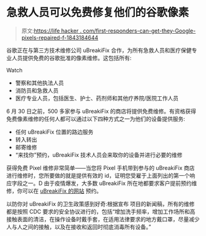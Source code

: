 # 急救人员可以免费修复他们的谷歌像素

> 原文:[https://life hacker . com/first-responders-can-get-they-Google-pixels-repaired-f-1843184644](https://lifehacker.com/first-responders-can-get-their-google-pixels-repaired-f-1843184644)

谷歌正在与第三方技术维修公司 uBreakiFix 合作，为所有急救人员和医疗保健专业人员提供免费的谷歌批准的像素维修。这包括所有:

Watch

*   警察和其他执法人员
*   消防员和急救人员
*   医疗专业人员，包括医生、护士、药剂师和其他疗养院/医院工作人员

6 月 30 日之前，500 多家参与 uBreakiFix 的商店将提供免费维修。有资格获得免费像素维修的任何人都可以通过以下四种方式之一为他们的设备提供服务:

*   任何 uBreakiFix 位置的路边服务
*   转入转出
*   邮寄维修
*   “来找你”预约，uBreakiFix 技术人员会来取你的设备并进行必要的维修

获得免费 Pixel 维修非常简单——当您将 Pixel 手机带到参与的 uBreakiFix 商店进行维修时，您所要做的就是提供有效的 id，证明您受雇于上面列出的第一个响应字段之一。D 由于疫情爆发，大多数 uBreakiFix 所在地都要求客户提前预约维修，你可以在 [uBreakiFix 的网站](https://www.ubreakifix.com/) 预约。

以防你对 uBreakiFix 的卫生政策感到好奇:根据宣布 项目的新闻稿，所有的维修都是按照 CDC 要求的安全协议进行的，包括“增加洗手频率，增加工作场所和高接触表面的清洁，在操作设备时戴手套，在适用法律要求的地方戴口罩，尽量减少人与人之间的接触，以及在接收和返回时彻底消毒所有设备。”